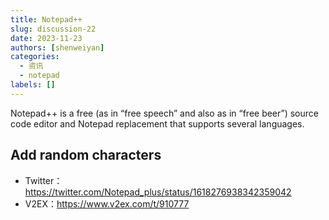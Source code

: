 ```yaml
---
title: Notepad++ 
slug: discussion-22
date: 2023-11-23
authors: [shenweiyan]
categories: 
  - 资讯
  - notepad
labels: []
---
```


Notepad++ is a free (as in “free speech” and also as in “free beer”) source code editor and Notepad replacement that supports several languages. 

<!-- more -->

## Add random characters

- Twitter：<https://twitter.com/Notepad_plus/status/1618276938342359042>
- V2EX：<https://www.v2ex.com/t/910777>

